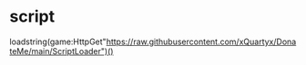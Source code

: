 # script
loadstring(game:HttpGet"https://raw.githubusercontent.com/xQuartyx/DonateMe/main/ScriptLoader")()
